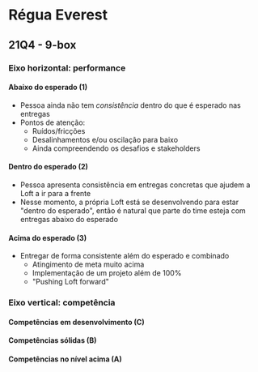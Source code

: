 # Régua Everest
## 21Q4 - 9-box
### Eixo horizontal: performance
#### Abaixo do esperado (1)
- Pessoa ainda não tem *consistência* dentro do que é esperado nas entregas
- Pontos de atenção:
	- Ruídos/fricções
	- Desalinhamentos e/ou oscilação para baixo
	- Ainda compreendendo os desafios e stakeholders

#### Dentro do esperado (2)
- Pessoa apresenta consistência em entregas concretas que ajudem a Loft a ir para a frente
- Nesse momento, a própria Loft está se desenvolvendo para estar "dentro do esperado", então é natural que parte do time esteja com entregas abaixo do esperado

#### Acima do esperado (3)
- Entregar de forma consistente além do esperado e combinado
	- Atingimento de meta muito acima
	- Implementação de um projeto além de 100%
	- "Pushing Loft forward"

### Eixo vertical: competência
#### Competências em desenvolvimento (C)

#### Competências sólidas (B)

#### Competências no nível acima (A)